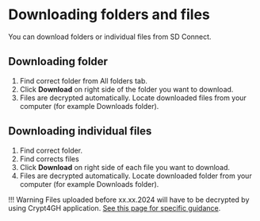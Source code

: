 # Downloading folders and files
You can download folders or individual files from SD Connect. 

## Downloading folder
1. Find correct folder from All folders tab.
2. Click **Download** on right side of the folder you want to download.
3. Files are decrypted automatically. Locate downloaded files from your computer (for example Downloads folder).

## Downloading individual files
1. Find correct folder.
2. Find corrects files
3. Click **Download** on right side of each file you want to download.
4. Files are decrypted automatically. Locate downloaded folder from your computer (for example Downloads folder).

!!! Warning
    Files uploaded before xx.xx.2024 will have to be decrypted by using Crypt4GH application. [See this page for specific guidance](./sd-connect-upload-for-storage-and-sharing.md#data-download-and-decryption).
